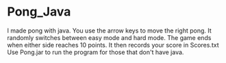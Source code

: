# Pong_Java
I made pong with java. You use the arrow keys to move the right pong. It randomly switches between easy mode and hard mode. 
The game ends when either side reaches 10 points. 
It then records your score in Scores.txt
Use Pong.jar to run the program for those that don't have java.
